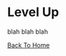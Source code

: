 <!DOCTYPE html>
<html>
<body>
  
  <h1>Level Up</h1>
  <p>blah blah blah<p>
  
  <a href="https://github.com/madirgrs/FinalProject">Back To Home</a>
  
  </html>
  </body>
